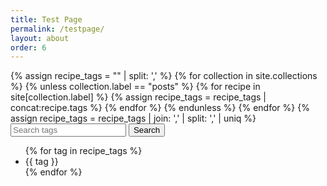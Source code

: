 ```yaml
---
title: Test Page
permalink: /testpage/
layout: about
order: 6
---
```


<html>
  <body>
    <div>
      {% assign recipe_tags = "" | split: ',' %}
      {% for collection in site.collections %}
        {% unless collection.label == "posts" %}
            {% for recipe in site[collection.label] %}
              {% assign recipe_tags = recipe_tags | concat:recipe.tags %}
            {% endfor %}
        {% endunless %}
      {% endfor %}
      {% assign recipe_tags = recipe_tags | join: ',' | split: ',' | uniq %}
      <input type="text" id="searchInput" placeholder="Search tags" oninput="recipeSearch()">
      <button type="submit" onclick="recipeSearch()" id="searchButton">Search</button>
      <ul id="tagList">
        {% for tag in recipe_tags %}
          <li>{{ tag }}</li>
        {% endfor %}
      </ul>
      <p id="paragraph"></p>
      <script>
        function recipeSearch() {
        var input, filter, tags, i, txtValue;
        input = document.getElementById('searchInput');
        paragraph = document.getElementById('paragraph');
        filter = input.value.toLowerCase();
        tags = {{ recipe_tags | jsonify }};
        var results = [];
        if (filter === "") {
        return;
        }
        for (i = 0; i < tags.length; i++) {
          txtValue = tags[i];
            if (txtValue.toLowerCase().indexOf(filter) > -1) {
              results.push(txtValue);
          }
        }
        paragraph.innerText = 'Recipes found: ' + results.join(', ');
        }
        document.getElementById('searchButton').addEventListener('click', recipeSearch());
      </script>
    </div>
  </body>
</html>
